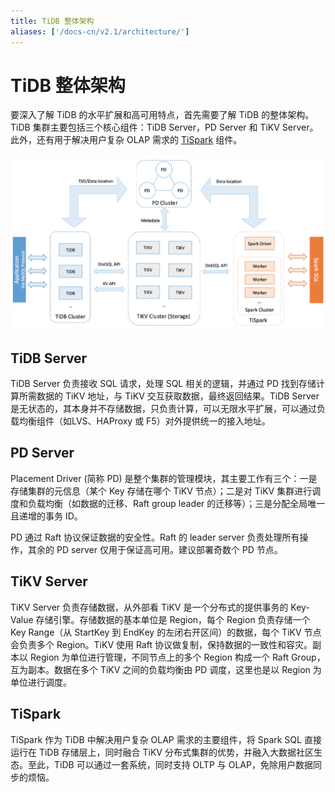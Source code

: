 ```yaml
---
title: TiDB 整体架构
aliases: ['/docs-cn/v2.1/architecture/']
---
```


# TiDB 整体架构

要深入了解 TiDB 的水平扩展和高可用特点，首先需要了解 TiDB 的整体架构。TiDB 集群主要包括三个核心组件：TiDB Server，PD Server 和 TiKV Server。此外，还有用于解决用户复杂 OLAP 需求的 [TiSpark](https://github.com/pingcap/tispark/) 组件。

![TiDB Architecture](/media/tidb-architecture.png)

## TiDB Server

TiDB Server 负责接收 SQL 请求，处理 SQL 相关的逻辑，并通过 PD 找到存储计算所需数据的 TiKV 地址，与 TiKV 交互获取数据，最终返回结果。TiDB Server 是无状态的，其本身并不存储数据，只负责计算，可以无限水平扩展，可以通过负载均衡组件（如LVS、HAProxy 或 F5）对外提供统一的接入地址。

## PD Server

Placement Driver (简称 PD) 是整个集群的管理模块，其主要工作有三个：一是存储集群的元信息（某个 Key 存储在哪个 TiKV 节点）；二是对 TiKV 集群进行调度和负载均衡（如数据的迁移、Raft group leader 的迁移等）；三是分配全局唯一且递增的事务 ID。

PD 通过 Raft 协议保证数据的安全性。Raft 的 leader server 负责处理所有操作，其余的 PD server 仅用于保证高可用。建议部署奇数个 PD 节点。

## TiKV Server

TiKV Server 负责存储数据，从外部看 TiKV 是一个分布式的提供事务的 Key-Value 存储引擎。存储数据的基本单位是 Region，每个 Region 负责存储一个 Key Range（从 StartKey 到 EndKey 的左闭右开区间）的数据，每个 TiKV 节点会负责多个 Region。TiKV 使用 Raft 协议做复制，保持数据的一致性和容灾。副本以 Region 为单位进行管理，不同节点上的多个 Region 构成一个 Raft Group，互为副本。数据在多个 TiKV 之间的负载均衡由 PD 调度，这里也是以 Region 为单位进行调度。

## TiSpark

TiSpark 作为 TiDB 中解决用户复杂 OLAP 需求的主要组件，将 Spark SQL 直接运行在 TiDB 存储层上，同时融合 TiKV 分布式集群的优势，并融入大数据社区生态。至此，TiDB 可以通过一套系统，同时支持 OLTP 与 OLAP，免除用户数据同步的烦恼。
